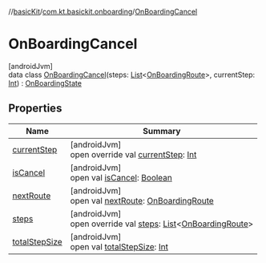 //[basicKit](../../../index.md)/[com.kt.basickit.onboarding](../index.md)/[OnBoardingCancel](index.md)

# OnBoardingCancel

[androidJvm]\
data class [OnBoardingCancel](index.md)(steps: [List](https://kotlinlang.org/api/latest/jvm/stdlib/kotlin.collections/-list/index.html)&lt;[OnBoardingRoute](../-on-boarding-route/index.md)&gt;, currentStep: [Int](https://kotlinlang.org/api/latest/jvm/stdlib/kotlin/-int/index.html)) : [OnBoardingState](../-on-boarding-state/index.md)

## Properties

| Name | Summary |
|---|---|
| [currentStep](current-step.md) | [androidJvm]<br>open override val [currentStep](current-step.md): [Int](https://kotlinlang.org/api/latest/jvm/stdlib/kotlin/-int/index.html) |
| [isCancel](../-on-boarding-state/is-cancel.md) | [androidJvm]<br>open val [isCancel](../-on-boarding-state/is-cancel.md): [Boolean](https://kotlinlang.org/api/latest/jvm/stdlib/kotlin/-boolean/index.html) |
| [nextRoute](../-on-boarding-state/next-route.md) | [androidJvm]<br>open val [nextRoute](../-on-boarding-state/next-route.md): [OnBoardingRoute](../-on-boarding-route/index.md) |
| [steps](steps.md) | [androidJvm]<br>open override val [steps](steps.md): [List](https://kotlinlang.org/api/latest/jvm/stdlib/kotlin.collections/-list/index.html)&lt;[OnBoardingRoute](../-on-boarding-route/index.md)&gt; |
| [totalStepSize](../-on-boarding-state/total-step-size.md) | [androidJvm]<br>open val [totalStepSize](../-on-boarding-state/total-step-size.md): [Int](https://kotlinlang.org/api/latest/jvm/stdlib/kotlin/-int/index.html) |
